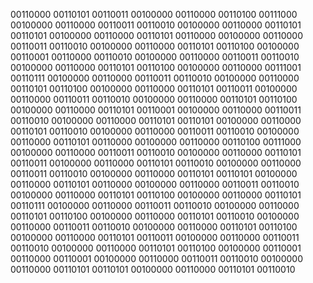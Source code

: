 00110000 00110101 00110011 00100000 00110000 00110100 00111000 00100000 00110000 00110011 00110010 00100000 00110000 00110101 00110101 00100000 00110000 00110101 00110000 00100000 00110000 00110011 00110010 00100000 00110000 00110101 00110100 00100000 00110001 00110000 00110010 00100000 00110000 00110011 00110010 00100000 00110000 00110101 00110100 00100000 00110000 00111001 00110111 00100000 00110000 00110011 00110010 00100000 00110000 00110101 00110100 00100000 00110000 00110101 00110011 00100000 00110000 00110011 00110010 00100000 00110000 00110101 00110100 00100000 00110000 00110101 00110001 00100000 00110000 00110011 00110010 00100000 00110000 00110101 00110101 00100000 00110000 00110101 00110010 00100000 00110000 00110011 00110010 00100000 00110000 00110101 00110000 00100000 00110000 00110100 00111000 00100000 00110000 00110011 00110010 00100000 00110000 00110101 00110011 00100000 00110000 00110101 00110010 00100000 00110000 00110011 00110010 00100000 00110000 00110101 00110101 00100000 00110000 00110101 00110000 00100000 00110000 00110011 00110010 00100000 00110000 00110101 00110100 00100000 00110000 00110101 00110111 00100000 00110000 00110011 00110010 00100000 00110000 00110101 00110100 00100000 00110000 00110101 00110010 00100000 00110000 00110011 00110010 00100000 00110000 00110101 00110100 00100000 00110000 00110101 00110011 00100000 00110000 00110011 00110010 00100000 00110000 00110101 00110100 00100000 00110001 00110000 00110001 00100000 00110000 00110011 00110010 00100000 00110000 00110101 00110101 00100000 00110000 00110101 00110010
